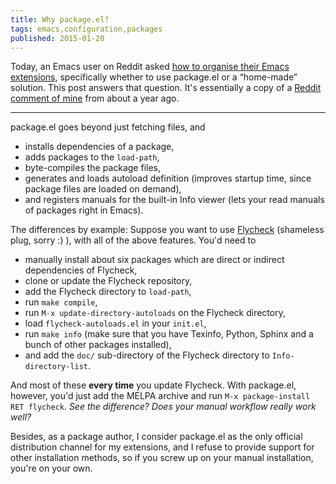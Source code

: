 ```yaml
---
title: Why package.el?
tags: emacs,configuration,packages
published: 2015-01-20
---
```


Today, an Emacs user on Reddit asked
[how to organise their Emacs extensions][1], specifically whether to use
package.el or a “home-made” solution.  This post answers that question.  It's
essentially a copy of a [Reddit comment of mine][2] from about a year ago.

<!--more-->

----

package.el goes beyond just fetching files, and

- installs dependencies of a package,
- adds packages to the `load-path`,
- byte-compiles the package files,
- generates and loads autoload definition (improves startup time, since package
  files are loaded on demand),
- and registers manuals for the built-in Info viewer (lets your read manuals of
  packages right in Emacs).

The differences by example: Suppose you want to use [Flycheck][] (shameless
plug, sorry :) ), with all of the above features. You'd need to

- manually install about six packages which are direct or indirect dependencies
  of Flycheck,
- clone or update the Flycheck repository,
- add the Flycheck directory to `load-path`,
- run `make compile`,
- run `M-x update-directory-autoloads` on the Flycheck directory,
- load `flycheck-autoloads.el` in your `init.el`,
- run `make info` (make sure that you have Texinfo, Python, Sphinx and a bunch
  of other packages installed),
- and add the `doc/` sub-directory of the Flycheck directory to
  `Info-directory-list`.

And most of these **every time** you update Flycheck.  With package.el, however,
you'd just add the MELPA archive and run `M-x package-install RET flycheck`.
*See the difference? Does your manual workflow really work well?*

Besides, as a package author, I consider package.el as the only official
distribution channel for my extensions, and I refuse to provide support for
other installation methods, so if you screw up on your manual installation,
you're on your own.

[1]: http://www.reddit.com/r/emacs/comments/2t1886/organising_extensions_git_submodule_vs/
[2]: http://www.reddit.com/r/emacs/comments/1z9awm/to_use_packageel_or_not/
[Flycheck]: http://flycheck.readthedocs.org/en/latest/
